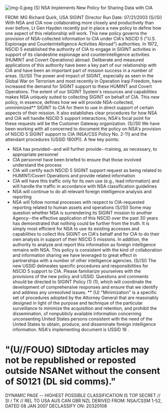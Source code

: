 ![img-0.jpeg](img-0.jpeg)
(S) NSA Implements New Policy for Sharing Data with CIA

FROM: MG Richard Quirk, USA
SIGINT Director
Run Date: 07/21/2003
(S//SI) With NSA and CIA now collaborating more closely and productively than ever before, Lt Gen Hayden recently put in place a new policy to define how one aspect of this relationship will work. This new policy governs the provision of NSA-collected information to CIA under CIA's NSCID 5 ("U.S. Espionage and Counterintelligence Activities Abroad") authorities. In 1972, NSCID 5 established the authority of CIA to engage in SIGINT activities in support of its clandestine espionage and counterintelligence activities (HUMINT and Covert Operations) abroad. Deliberate and measured applications of this authority have been a key part of our relationship with CIA and have been an important part of mission success in a number of areas.
(S//SI) The power and impact of SIGINT, especially as seen in the Global War on Terrorism and most recently in Operation Iraqi Freedom, have increased the demand for SIGINT support to these HUMINT and Covert Operations. The extent of our SIGINT System's resources and capabilities makes NSA uniquely suited to collecting SIGINT on behalf of CIA. This new policy, in essence, defines how we will provide NSA-collected, unminimized** SIGINT to CIA for them to use in direct support of certain aspects of their mission. It also establishes clear procedures for how NSA and CIA will handle NSCID 5 support interactions; NSA's focal point for these requests will be the Customer Gateway organization.
(S//SI) We have been working with all concerned to document the policy on NSA's provision of NSCID 5 SIGINT support to CIA (NSA/CSS Policy No. 2-11) and the attendant procedures (USSID 180(P)). A few key points:

- NSA has provided--and will further provide--training, as necessary, to appropriate personnel
- CIA personnel have been briefed to ensure that those involved understand the process
- CIA will certify each NSCID 5 SIGINT support request as being related to HUMINT/Covert Operations and provide related information
- CIA will have this traffic only for its own use (e.g., lead information) and will handle the traffic in accordance with NSA classification guidelines
- NSA will continue to do all relevant foreign intelligence analysis and reporting
- NSA will follow normal processes with respect to CIA-requested reporting related to human assets and operations
(S//SI) Some may question whether NSA is surrendering its SIGINT mission to another Agency--the effective application of this NSCID over the past 30 years has demonstrated that nothing could be further from the truth. It is simply most efficient for NSA to use its existing accesses and capabilities to collect this SIGINT on CIA's behalf and for CIA to do their own analysis in support of their NSCID 5 missions. In addition, the authority to analyze and report this information as foreign intelligence remains with NSA. This policy is consistent with the kind of collaboration and information sharing we have leveraged to great effect in partnerships with a number of other intelligence agencies.
(S//SI) The new USSID delineates specific procedures and responsibilities for NSCID 5 support to CIA. Please familiarize yourselves with the provisions of the new policy and USSID. Questions and comments should be directed to SIGINT Policy (1) (1), which will coordinate the development of comprehensive responses and ensure that we identify and address any unresolved issues.
** (U) "Minimization" is a specific set of procedures adopted by the Attorney General that are reasonably designed in light of the purpose and technique of the particular surveillance to minimize the acquisition and retention, and prohibit the dissemination, of nonpublicly available
information concerning unconsenting United States persons consistent with the need of the United States to obtain, produce, and disseminate foreign intelligence information. NSA's implementing document is USSID 18 .

# "(U//FOUO) SIDtoday articles may not be republished or reposted outside NSANet without the consent of S0121 (DL sid comms)." 

DYNAMIC PAGE -- HIGHEST POSSIBLE CLASSIFICATION IS TOP SECRET // SI / TK // REL TO USA AUS CAN GBR NZL DERIVED FROM: NSA/CSSM 1-52, DATED 08 JAN 2007 DECLASSIFY ON: 20320108
